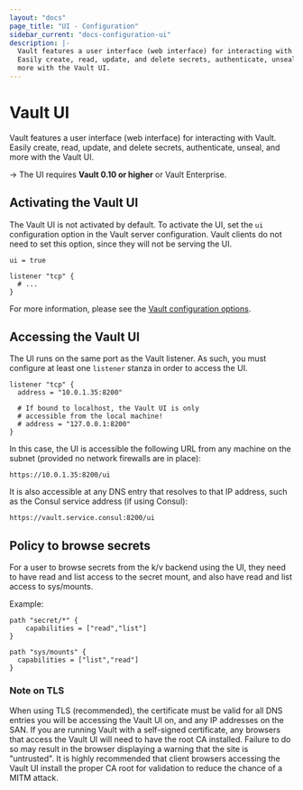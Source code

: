 ```yaml
---
layout: "docs"
page_title: "UI - Configuration"
sidebar_current: "docs-configuration-ui"
description: |-
  Vault features a user interface (web interface) for interacting with Vault.
  Easily create, read, update, and delete secrets, authenticate, unseal, and
  more with the Vault UI.
---
```


# Vault UI

Vault features a user interface (web interface) for interacting with Vault.
Easily create, read, update, and delete secrets, authenticate, unseal, and
more with the Vault UI.

-> The UI requires **Vault 0.10 or higher** or Vault Enterprise.

## Activating the Vault UI

The Vault UI is not activated by default. To activate the UI, set the `ui`
configuration option in the Vault server configuration. Vault clients do not
need to set this option, since they will not be serving the UI.

```hcl
ui = true

listener "tcp" {
  # ...
}
```

For more information, please see the
[Vault configuration options](/docs/configuration/index.html).

## Accessing the Vault UI

The UI runs on the same port as the Vault listener. As such, you must configure
at least one `listener` stanza in order to access the UI.

```hcl
listener "tcp" {
  address = "10.0.1.35:8200"

  # If bound to localhost, the Vault UI is only
  # accessible from the local machine!
  # address = "127.0.0.1:8200"
}
```

In this case, the UI is accessible the following URL from any machine on the
subnet (provided no network firewalls are in place):

```text
https://10.0.1.35:8200/ui
```

It is also accessible at any DNS entry that resolves to that IP address, such as
the Consul service address (if using Consul):

```text
https://vault.service.consul:8200/ui
```

## Policy to browse secrets
For a user to browse secrets from the k/v backend using the UI, they need to have read and list access to the secret mount, and also have read and list access to sys/mounts.

Example:

```hcl
path "secret/*" {
    capabilities = ["read","list"]
}

path "sys/mounts" {
  capabilities = ["list","read"]
}
```

### Note on TLS

When using TLS (recommended), the certificate must be valid for all DNS entries
you will be accessing the Vault UI on, and any IP addresses on the SAN. If you
are running Vault with a self-signed certificate, any browsers that access the
Vault UI will need to have the root CA installed. Failure to do so may result in
the browser displaying a warning that the site is "untrusted". It is highly
recommended that client browsers accessing the Vault UI install the proper CA
root for validation to reduce the chance of a MITM attack.
